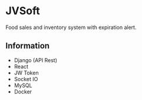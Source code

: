 # JVSoft
Food sales and inventory system with expiration alert.

## Information
- Django (API Rest)
- React
- JW Token
- Socket IO
- MySQL
- Docker
